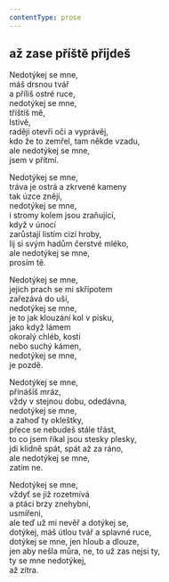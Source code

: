 ```yaml
---
contentType: prose
---
```


## až zase příště přijdeš

Nedotýkej se mne,  
máš drsnou tvář  
a příliš ostré ruce,  
nedotýkej se mne,  
tříštíš mě,  
lstivě,  
raději otevři oči a vyprávěj,  
kdo že to zemřel, tam někde vzadu,  
ale nedotýkej se mne,  
jsem v přítmí.

Nedotýkej se mne,  
tráva je ostrá a zkrvené kameny  
tak úzce znějí,  
nedotýkej se mne,  
i stromy kolem jsou zraňující,  
když v únocí  
zarůstají listím cizí hroby,  
lij si svým hadům čerstvé mléko,  
ale nedotýkej se mne,  
prosím tě.

Nedotýkej se mne,  
jejich prach se mi skřípotem  
zařezává do uší,  
nedotýkej se mne,  
je to jak klouzání kol v písku,  
jako když lámem  
okoralý chléb, kosti  
nebo suchý kámen,  
nedotýkej se mne,  
je pozdě.

Nedotýkej se mne,  
přinášíš mráz,  
vždy v stejnou dobu, odedávna,  
nedotýkej se mne,  
a zahoď ty okleštky,  
přece se nebudeš stále třást,  
to co jsem říkal jsou stesky plesky,  
jdi klidně spát, spát až za ráno,  
ale nedotýkej se mne,  
zatím ne.

Nedotýkej se mne,  
vždyť se již rozetmívá  
a ptáci brzy znehybní,  
usmířeni,  
ale teď už mi nevěř a dotýkej se,  
dotýkej, máš útlou tvář a splavné ruce,  
dotýkej se mne, jen hloub a dlouze,  
jen aby nešla můra, ne, to už zas nejsi ty,  
ty se mne nedotýkej,  
až zítra.
